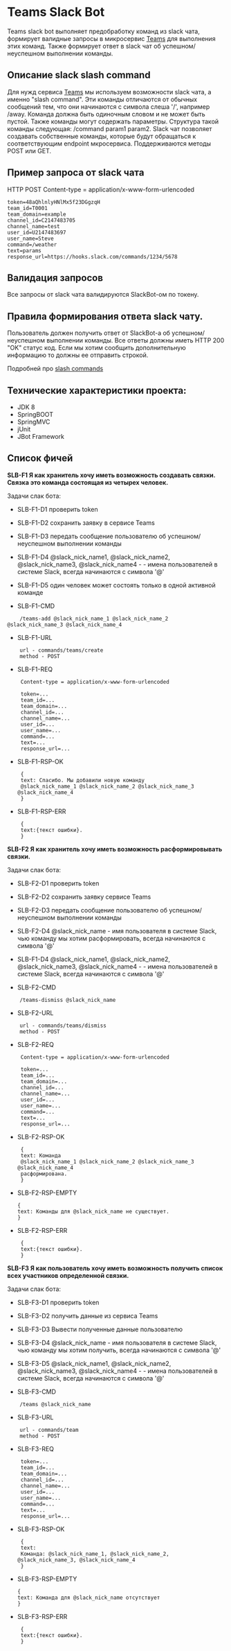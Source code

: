 # Teams Slack Bot
Teams slack bot выполняет предобработку команд из slack чата, формирует валидные запросы в микросервис [Teams](https://github.com/JujaLabs/docs/tree/master/architecture/teams) для выполнения этих команд.
Также формирует ответ в slack чат об успешном/неуспешном выполнении команды.

## Описание slack slash command
Для нужд сервиса [Teams](https://github.com/JujaLabs/docs/tree/master/architecture/teams) мы используем возможности slack чата, а именно "slash command". Эти команды отличаются от обычных сообщений тем, что они начинаются с символа слеша '/', например /away. Команда должна быть одиночным словом и не может быть пустой. Также команды могут содержать параметры. Структура такой команды следующая: /command param1 param2. 
Slack чат позволяет создавать собственные команды, которые будут обращаться к соответствующим endpoint мкросервиса. Поддерживаются методы POST или GET.

## Пример запроса от slack чата
HTTP POST
Content-type = application/x-www-form-urlencoded
```
token=48aQhlnlyHNlMx5f23DGgzqH
team_id=T0001
team_domain=example
channel_id=C2147483705
channel_name=test
user_id=U2147483697
user_name=Steve
command=/weather
text=params
response_url=https://hooks.slack.com/commands/1234/5678
```

## Валидация запросов
Все запросы от slack чата валидируются SlackBot-ом по токену.

## Правила формирования ответа slack чату.
Пользователь должен получить ответ от SlackBot-а об успешном/неуспешном выполнении команды.
Все ответы должны иметь HTTP 200 "OK" статус код. Если мы хотим сообщить дополнительную информацию то должны ее отправить строкой.

Подробней про [slash commands](https://api.slack.com/slash-commands)

## Технические характеристики проекта:
* JDK 8
* SpringBOOT
* SpringMVC
* jUnit
* JBot Framework

## Список фичей

**SLB-F1 Я как хранитель хочу иметь возможность создавать связки. Связка это команда состоящая из четырех человек.**

Задачи слак бота:
* SLB-F1-D1 проверить token
* SLB-F1-D2 сохранить заявку в сервисе Teams
* SLB-F1-D3 передать сообщение пользователю об успешном/неуспешном выполнении команды
* SLB-F1-D4 @slack_nick_name1, @slack_nick_name2, @slack_nick_name3, @slack_nick_name4 - - имена пользователей в системе Slack, всегда начинаются с символа '@'
* SLB-F1-D5 один человек может состоять только в одной активной команде

* SLB-F1-CMD 
```
    /teams-add @slack_nick_name_1 @slack_nick_name_2 @slack_nick_name_3 @slack_nick_name_4  
```
* SLB-F1-URL
```
    url - commands/teams/create
    method - POST
```

* SLB-F1-REQ
   ```
    Content-type = application/x-www-form-urlencoded
    
    token=...
    team_id=...
    team_domain=...
    channel_id=...
    channel_name=...
    user_id=...
    user_name=...
    command=...
    text=...
    response_url=...
    ```

* SLB-F1-RSP-OK
   ```
    {
    text: Спасибо. Мы добавили новую команду 
    @slack_nick_name_1 @slack_nick_name_2 @slack_nick_name_3 @slack_nick_name_4
    }
    ```
* SLB-F1-RSP-ERR
   ```
    {
    text:{текст ошибки}.
    }
    ```
    
**SLB-F2 Я как хранитель хочу иметь возможность расформировывать связки.**   
 
Задачи слак бота:
* SLB-F2-D1 проверить token
* SLB-F2-D2 сохранить заявку сервисе Teams
* SLB-F2-D3 передать сообщение пользователю об успешном/неуспешном выполнении команды
* SLB-F2-D4 @slack_nick_name - имя пользователя в системе Slack, чью команду мы хотим расформировать, всегда начинаются с символа '@'
* SLB-F1-D4 @slack_nick_name1, @slack_nick_name2, @slack_nick_name3, @slack_nick_name4 - - имена пользователей в системе Slack, всегда начинаются с символа '@'

    
* SLB-F2-CMD 
```
    /teams-dismiss @slack_nick_name
```
* SLB-F2-URL
```
    url - commands/teams/dismiss
    method - POST
```
* SLB-F2-REQ
   ```
    Content-type = application/x-www-form-urlencoded
    
    token=...
    team_id=...
    team_domain=...
    channel_id=...
    channel_name=...
    user_id=...
    user_name=...
    command=...
    text=...
    response_url=...
    ```

* SLB-F2-RSP-OK
   ```
    {
    text: Команда 
    @slack_nick_name_1 @slack_nick_name_2 @slack_nick_name_3 @slack_nick_name_4
    расформирована.
    }
    ```

* SLB-F2-RSP-EMPTY
    ```
    {
    text: Команды для @slack_nick_name не существует.
    }
    ```
 
    
* SLB-F2-RSP-ERR
   ```
    {
    text:{текст ошибки}.
    }
    ```
    
**SLB-F3 Я как пользователь хочу иметь возможность получить список всех участников определенной связки.**

Задачи слак бота:
* SLB-F3-D1 проверить token
* SLB-F3-D2 получить данные из сервиса Teams
* SLB-F3-D3 Вывести полученные данные пользователю
* SLB-F3-D4 @slack_nick_name - имя пользователя в системе Slack, чью команду мы хотим получить, всегда начинаются с символа '@'
* SLB-F3-D5 @slack_nick_name1, @slack_nick_name2, @slack_nick_name3, @slack_nick_name4 - - имена пользователей в системе Slack, всегда начинаются с символа '@' 
    
* SLB-F3-CMD 
```
    /teams @slack_nick_name
```
* SLB-F3-URL
```
    url - commands/team
    method - POST
```
* SLB-F3-REQ
   ```    
    token=...
    team_id=...
    team_domain=...
    channel_id=...
    channel_name=...
    user_id=...
    user_name=...
    command=...
    text=...
    response_url=...
    ```

* SLB-F3-RSP-OK
   ```
    {
    text:
    Команда: @slack_nick_name_1, @slack_nick_name_2, @slack_nick_name_3, @slack_nick_name_4
    }
    ```
* SLB-F3-RSP-EMPTY
    ```
    {
    text: Команда для @slack_nick_name отсутствует
    }
    ```
    
* SLB-F3-RSP-ERR
   ```
    {
    text:{текст ошибки}.
    }
    ```
 